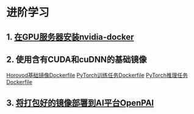 # 进阶学习

## 1. [在GPU服务器安装nvidia-docker](https://github.com/NVIDIA/nvidia-docker)

## 2. 使用含有CUDA和cuDNN的基础镜像

[Horovod基础镜像Dockerfile](https://github.com/horovod/horovod/blob/master/Dockerfile.gpu)
[PyTorch训练任务Dockerfile](Dockerfile.gpu)
[PyTorch推理任务Dockerfile](Dockerfile.infer.gpu)

## 3. [将打包好的镜像部署到AI平台OpenPAI](https://github.com/microsoft/pai/tree/master/examples/pytorch)

